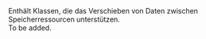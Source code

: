<Namespace Name="Microsoft.WindowsAzure.Storage.DataMovement">
  <Docs>
    <summary>Enthält Klassen, die das Verschieben von Daten zwischen Speicherressourcen unterstützen.</summary> 
    <remarks>To be added.</remarks>
  </Docs>
</Namespace>
